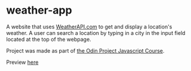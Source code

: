 # weather-app
A website that uses [WeatherAPI.com](https://www.weatherapi.com/) to get and display a location's weather. A user can search a location by typing in a city in the 
input field located at the top of the webpage. 

Project was made as part of [the Odin Project Javascript Course](https://www.theodinproject.com/lessons/node-path-javascript-weather-app).

Preview [here](https://high23.github.io/weather-app/)